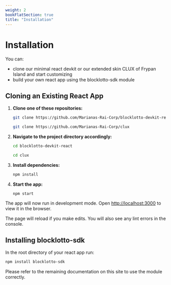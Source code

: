 ```yaml
---
weight: 2
bookFlatSection: true
title: "Installation"
---
```


# Installation

You can: 

* clone our minimal react devkit or our extended skin CLUX of Frypan Island and start customizing
* build your own react app using the blocklotto-sdk module

## Cloning an Existing React App

1. **Clone one of these repositories:**

    ```sh
    git clone https://github.com/Marianas-Rai-Corp/blocklotto-devkit-react
    ```

    ```sh
    git clone https://github.com/Marianas-Rai-Corp/clux
    ```

2. **Navigate to the project directory accordingly:**

    ```sh
    cd blocklotto-devkit-react
    ```

    ```sh
    cd clux
    ```

3. **Install dependencies:**

    ```sh
    npm install
    ```

4. **Start the app:**

    ```sh
    npm start
    ```

The app will now run in development mode.
Open [http://localhost:3000](http://localhost:3000) to view it in the browser.

The page will reload if you make edits.
You will also see any lint errors in the console.

## Installing blocklotto-sdk

In the root directory of your react app run:

```sh
npm install blocklotto-sdk
```

Please refer to the remaining documentation on this site to use the module correctly.

